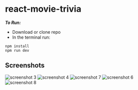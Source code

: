 # react-movie-trivia
***To Run:***
- Download or clone repo
- In the terminal run:
```
npm install
npm run dev
```
## Screenshots
![screenshot 3](https://cloud.githubusercontent.com/assets/8203134/23344158/1efc6152-fc3d-11e6-9a72-02bd6fb0c30b.png)
![screenshot 4](https://cloud.githubusercontent.com/assets/8203134/23344159/1f087834-fc3d-11e6-8e75-7486efa51f0b.png)
![screenshot 7](https://cloud.githubusercontent.com/assets/8203134/23344181/6237e798-fc3d-11e6-9a00-01ce154b5efc.png)
![screenshot 6](https://cloud.githubusercontent.com/assets/8203134/23344161/1f0ceeb4-fc3d-11e6-810e-93184fca7ee4.png)
![screenshot 8](https://cloud.githubusercontent.com/assets/8203134/23344195/a2365abe-fc3d-11e6-8726-7ddb7bff9d64.png)
